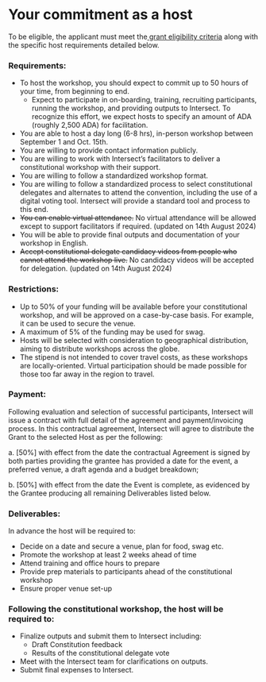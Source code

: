 # Your commitment as a host

To be eligible, the applicant must meet the[ grant eligibility criteria](https://docs.intersectmbo.org/intersect-community-grants/application-process/eligibility-criteria) along with the specific host requirements detailed below.

### Requirements: <a href="#requirements" id="requirements"></a>

* To host the workshop, you should expect to commit up to 50 hours of your time, from beginning to end.
  * Expect to participate in on-boarding, training, recruiting participants, running the workshop, and providing outputs to Intersect. To recognize this effort, we expect hosts to specify an amount of ADA (roughly 2,500 ADA) for facilitation.
* You are able to host a day long (6-8 hrs), in-person workshop between September 1 and Oct. 15th.
* You are willing to provide contact information publicly.
* You are willing to work with Intersect’s facilitators to deliver a constitutional workshop with their support.
* You are willing to follow a standardized workshop format.
* You are willing to follow a standardized process to select constitutional delegates and alternates to attend the convention, including the use of a digital voting tool. Intersect will provide a standard tool and process to this end.
* ~~You can enable virtual attendance.~~ No virtual attendance will be allowed except to support facilitators if required. (updated on 14th August 2024)
* You will be able to provide final outputs and documentation of your workshop in English.
* ~~Accept constitutional delegate candidacy videos from people who cannot attend the workshop live.~~ No candidacy videos will be accepted for delegation. (updated on 14th August 2024)

### Restrictions: <a href="#restrictions" id="restrictions"></a>

* Up to 50% of your funding will be available before your constitutional workshop, and will be approved on a case-by-case basis. For example, it can be used to secure the venue.
* A maximum of 5% of the funding may be used for swag.
* Hosts will be selected with consideration to geographical distribution, aiming to distribute workshops across the globe.
* The stipend is not intended to cover travel costs, as these workshops are locally-oriented. Virtual participation should be made possible for those too far away in the region to travel.

### Payment: <a href="#payment" id="payment"></a>

Following evaluation and selection of successful participants, Intersect will issue a contract with full detail of the agreement and payment/invoicing process. In this contractual agreement, Intersect will agree to distribute the Grant to the selected Host as per the following:

a. \[50%] with effect from the date the contractual Agreement is signed by both parties providing the grantee has provided a date for the event, a preferred venue, a draft agenda and a budget breakdown;

b. \[50%] with effect from the date the Event is complete, as evidenced by the Grantee producing all remaining Deliverables listed below.

### Deliverables: <a href="#deliverables" id="deliverables"></a>

In advance the host will be required to:

* Decide on a date and secure a venue, plan for food, swag etc.
* Promote the workshop at least 2 weeks ahead of time
* Attend training and office hours to prepare
* Provide prep materials to participants ahead of the constitutional workshop
* Ensure proper venue set-up

### Following the constitutional workshop, the host will be required to: <a href="#following-the-constitutional-workshop-the-host-will-be-required-to" id="following-the-constitutional-workshop-the-host-will-be-required-to"></a>

* Finalize outputs and submit them to Intersect including:
  * Draft Constitution feedback
  * Results of the constitutional delegate vote
* Meet with the Intersect team for clarifications on outputs.
* Submit final expenses to Intersect.
